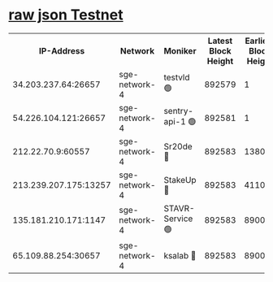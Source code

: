
[raw json Testnet](https://rpc-check.sget.stavr.tech/sget/rpc-sget-result.json)
=


<table><tr><th>IP-Address</th><th>Network</th><th>Moniker</th><th>Latest Block Height</th><th>Earliest Block Height</th><th>Catching Up</th><th>Tx Index</th><th>Voting Power</th><th>Scan Time</th></tr><tr><td>34.203.237.64:26657</td><td>sge-network-4</td><td>testvld 🟢</td><td>892579</td><td>1</td><td>False</td><td>on</td><td>0</td><td>2023-12-31T11:27:11.764929897UTC</td></tr><tr><td>54.226.104.121:26657</td><td>sge-network-4</td><td>sentry-api-1 🟢</td><td>892581</td><td>1</td><td>False</td><td>on</td><td>0</td><td>2023-12-31T11:27:26.741215425UTC</td></tr><tr><td>212.22.70.9:60557</td><td>sge-network-4</td><td>Sr20de 🔴</td><td>892583</td><td>138001</td><td>False</td><td>on</td><td>99</td><td>2023-12-31T11:27:38.363240374UTC</td></tr><tr><td>213.239.207.175:13257</td><td>sge-network-4</td><td>StakeUp 🔴</td><td>892583</td><td>411001</td><td>False</td><td>off</td><td>100</td><td>2023-12-31T11:27:35.151124466UTC</td></tr><tr><td>135.181.210.171:1147</td><td>sge-network-4</td><td>STAVR-Service 🟢</td><td>892583</td><td>890001</td><td>False</td><td>on</td><td>0</td><td>2023-12-31T11:27:35.473838455UTC</td></tr><tr><td>65.109.88.254:30657</td><td>sge-network-4</td><td>ksalab 🔴</td><td>892583</td><td>890001</td><td>False</td><td>off</td><td>1</td><td>2023-12-31T11:27:37.919991217UTC</td></tr></table>
